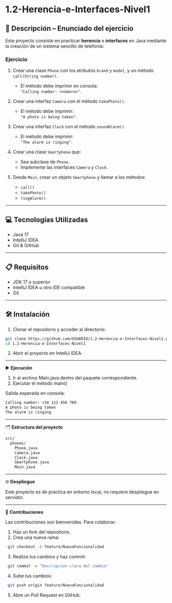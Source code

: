 # 1.2-Herencia-e-Interfaces-Nivel1

## 📄 Descripción – Enunciado del ejercicio

Este proyecto consiste en practicar **herencia** e **interfaces** en Java mediante la creación de un sistema sencillo de telefonía:

### Ejercicio
1. Crear una clase `Phone` con los atributos `brand` y `model`, y un método `call(String number)`.  
   - El método debe imprimir en consola:  
     `"Calling number: <número>"`.

2. Crear una interfaz `Camera` con el método `takePhoto()`.  
   - El método debe imprimir:  
     `"A photo is being taken"`.

3. Crear una interfaz `Clock` con el método `soundAlarm()`.  
   - El método debe imprimir:  
     `"The alarm is ringing"`.

4. Crear una clase `Smartphone` que:  
   - Sea subclase de `Phone`.  
   - Implemente las interfaces `Camera` y `Clock`.

5. Desde `Main`, crear un objeto `Smartphone` y llamar a los métodos:  
   - `call()`  
   - `takePhoto()`  
   - `ringAlarm()`

---

## 💻 Tecnologías Utilizadas
- Java 17  
- IntelliJ IDEA  
- Git & GitHub  

---

## 📋 Requisitos
- JDK 17 o superior  
- IntelliJ IDEA u otro IDE compatible  
- Git  

---

## 🛠️ Instalación
1. Clonar el repositorio y acceder al directorio:
```sh
git clone https://github.com/USUARIO/1.2-Herencia-e-Interfaces-Nivel1.git
cd 1.2-Herencia-e-Interfaces-Nivel1
```
2. Abrir el proyecto en IntelliJ IDEA.

---

▶️ **Ejecución**
1. Ir al archivo Main.java dentro del paquete correspondiente.
2. Ejecutar el método main()

Salida esperada en consola:
```sh
Calling number: +34 123 456 789
A photo is being taken
The alarm is ringing
```

---

🗂️ **Estructura del proyecto**
```sh
src/
  phones/
    Phone.java
    Camera.java
    Clock.java
    Smartphone.java
    Main.java
```

---

🌐 **Despliegue**

Este proyecto es de práctica en entorno local, no requiere despliegue en servidor.

---

🤝  **Contribuciones**

Las contribuciones son bienvenidas. Para colaborar:

1. Haz un fork del repositorio.
2. Crea una nueva rama:
  ```sh
   git checkout -b feature/NuevaFuncionalidad
   ```
3. Realiza tus cambios y haz commit:
  ```sh
   git commit -m "Descripción clara del cambio"
   ```
4. Sube tus cambios:
  ```sh
   git push origin feature/NuevaFuncionalidad
   ```
5. Abre un Pull Request en GitHub.


